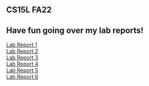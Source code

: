 ## CS15L FA22
## Have fun going over my lab reports!
[Lab Report 1](https://a-p-q.github.io/cse15l-lab-reports/lab-report-1-week-0.html)
<br/>
[Lab Report 2](https://a-p-q.github.io/cse15l-lab-reports/lab-report-1-week-1.html)
<Br/>
[Lab Report 3](https://a-p-q.github.io/cse15l-lab-reports/lab-report-2-week-3.html)
<Br/>
[Lab Report 4](https://a-p-q.github.io/cse15l-lab-reports/lab-report-3-week-5.html)
<Br/>
[Lab Report 5](https://a-p-q.github.io/cse15l-lab-reports/lab-report-4-week-7.html)<Br>
[Lab Report 6](https://a-p-q.github.io/cse15l-lab-reports/lab-report-5-week-9.html)